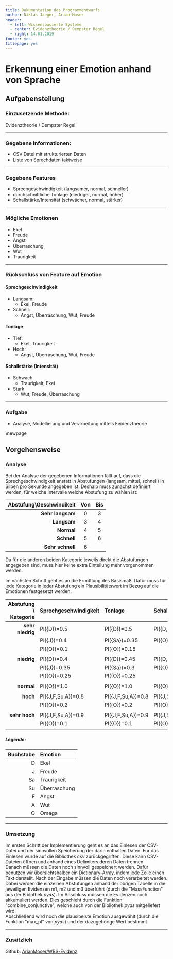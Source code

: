 ```yaml
---
title: Dokumentation des Programmentwurfs 
author: Niklas Jaeger, Arian Moser
header:
  - left: Wissensbasierte Systeme
  - center: Evidenztheorie / Dempster Regel
  - right: 14.01.2019
footer: yes
titlepage: yes
---
```


# Erkennung einer Emotion anhand von Sprache


## Aufgabenstellung

### Einzusetzende Methode: 
Evidenztheorie / Dempster Regel

---

### Gegebene Informationen: 
- CSV Datei mit strukturierten Daten
- Liste von Sprechdaten taktweise

---

### Gegebene Features
- Sprechgeschwindigkeit (langsamer, normal, schneller)
- durchschnittliche Tonlage (niedriger, normal, höher)
- Schallstärke/Intensität (schwächer, normal, stärker)

---

### Mögliche Emotionen
- Ekel
- Freude
- Angst 
- Überraschung
- Wut
- Traurigkeit

---

### Rückschluss von Feature auf Emotion

#### Sprechgeschwindigkeit
- Langsam:
    - Ekel, Freude
- Schnell:
    - Angst, Überraschung, Wut, Freude 

#### Tonlage
- Tief:
    - Ekel, Traurigkeit
- Hoch:
    - Angst, Überraschung, Wut, Freude

#### Schallstärke (Intensität)
- Schwach
    - Traurigkeit, Ekel
- Stark
    - Wut, Freude, Überraschung

---

### Aufgabe 
- Analyse, Modellierung und Verarbeitung mittels Evidenztheorie

\newpage

## Vorgehensweise

### Analyse

Bei der Analyse der gegebenen Informationen fällt auf, dass die
Sprechgeschwindigkeit anstatt in Abstufungen (langsam, mittel, schnell) in
Silben pro Sekunde angegeben ist. Deshalb muss zunächst definiert werden, für
welche Intervalle welche Abstufung zu wählen ist:

| Abstufung\\Geschwindikeit | Von | Bis|
|---:|:---:|:---:|
| **Sehr langsam** | 0 | 3|
| **Langsam** | 3 | 4|
| **Normal** | 4 | 5|
| **Schnell** | 5 | 6 |
| **Sehr schnell** | 6 | |

Da für die anderen beiden Kategorie jeweils direkt die Abstufungen angegeben
sind, muss hier keine extra Einteilung mehr vorgenommen werden.


Im nächsten Schritt geht es an die Ermittlung des Basismaß. Dafür muss für jede
Kategorie in jeder Abstufung ein Plausibilitätswert im Bezug auf die Emotionen
festgesetzt werden.


| Abstufung \\ Kategorie | Sprechgeschwindigkeit | Tonlage      | Schallstärke |
| ---:|:---|:---|:---|
| **sehr niedrig**      | Pl({D})=0.5           | Pl({D})=0.5  | Pl({D,Sa})=0.9   |
|                       | Pl({J})=0.4           | Pl({Sa})=0.35| Pl({O})=0.1   |
|                       | Pl({O})=0.1           | Pl({O})=0.15 |              |
|                       |                       |              |              | 
| **niedrig**           | Pl({D})=0.4           | Pl({D})=0.45 | Pl({D,Sa})=0.8   |
|                       | Pl({J})=0.35          | Pl({Sa})=0.3 | Pl({O})=0.2  |
|                       | Pl({O})=0.25          | Pl({O})=0.25 |              |
|                       |                       |              |              | 
| **normal**            | Pl({O})=1.0           | Pl({O})=1.0  | Pl({O})=1.0  |
|                       |                       |              |              |
| **hoch**              | Pl({J,F,Su,A})=0.8    | Pl({J,F,Su,A})=0.8| Pl({J,Su,a})=0.8   |
|                       | Pl({O})=0.2           | Pl({O})=0.2  | Pl({O})=0.2   |
|                       |                       |              |              |
| **sehr hoch**         | Pl({J,F,Su,A})=0.9    | Pl({J,F,Su,A})=0.9| Pl({J,Su,a})=0.9 |
|                       | Pl({O})=0.1           | Pl({O})=0.1  | Pl({O})=0.1  |
|                       |                       |              |              |


##### Legende:  


| Buchstabe | Emotion |
|---:|:---|
| D  | Ekel| 
| J  | Freude| 
| Sa | Traurigkeit| 
| Su | Überraschung| 
| F  | Angst| 
| A  | Wut| 
| O  | Omega| 

---

### Umsetzung

Im ersten Schritt der Implementierung geht es an das Einlesen der CSV-Datei und
der sinnvollen Speicherung der darin enthalten Daten. Für das Einlesen wurde
auf die Bibliothek *csv* zurückgegriffen. Diese kann CSV-Dateien öffnen und
anhand eines Delimiters deren Daten trennen.  
Danach müssen die Daten noch sinnvoll gespeichert werden. Dafür benutzen wir
übersichtshalber ein Dictionary-Array, indem jede Zeile einen Takt darstellt.
Nach der Eingabe müssen die Daten noch verarbeitet werden. Dabei werden die
einzelnen Abstufungen anhand der obrigen Tabelle in die jeweiligen Evidenzen
m1, m2 und m3 überführt (durch die "MassFunction" aus der Biblothek *pyds*). Im
Anschluss müssen die Evidenzen noch akkumuliert werden. Dies geschieht durch
die Funktion "combine\_conjunctive", welche auch von der Bibliothek *pyds*
mitgeliefert wird.  
Abschließend wird noch die plausibelste Emotion ausgewählt (durch die Funktion
"max\_pl" von *pyds*) und der dazugehörige Wert bestimmt.

---

### Zusätzlich

Github: [ArianMoser/WBS-Evidenz](https://github.com/ArianMoser/WBS-Evidenz)



